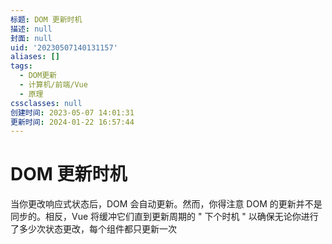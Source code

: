 ```yaml
---
标题: DOM 更新时机
描述: null
封面: null
uid: '20230507140131157'
aliases: []
tags:
  - DOM更新
  - 计算机/前端/Vue
  - 原理
cssclasses: null
创建时间: 2023-05-07 14:01:31
更新时间: 2024-01-22 16:57:44
---
```


# DOM 更新时机

当你更改响应式状态后，DOM 会自动更新。然而，你得注意 DOM 的更新并不是同步的。相反，Vue 将缓冲它们直到更新周期的 " 下个时机 " 以确保无论你进行了多少次状态更改，每个组件都只更新一次
